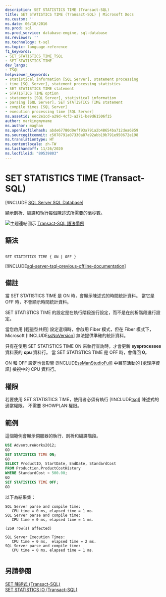 ```yaml
---
description: SET STATISTICS TIME (Transact-SQL)
title: SET STATISTICS TIME (Transact-SQL) | Microsoft Docs
ms.custom: ''
ms.date: 06/10/2016
ms.prod: sql
ms.prod_service: database-engine, sql-database
ms.reviewer: ''
ms.technology: t-sql
ms.topic: language-reference
f1_keywords:
- SET_STATISTICS_TIME_TSQL
- SET STATISTICS TIME
dev_langs:
- TSQL
helpviewer_keywords:
- statistical information [SQL Server], statement processing
- time [SQL Server], statement processing statistics
- SET STATISTICS TIME statement
- STATISTICS TIME option
- statements [SQL Server], statistical information
- parsing [SQL Server], SET STATISTICS TIME statement
- compile times [SQL Server]
- execution processing time [SQL Server]
ms.assetid: eec2e1cd-a29d-4cf3-a271-be9d61506f15
author: markingmyname
ms.author: maghan
ms.openlocfilehash: abde67780d0eff93a791a2b48654ba712dea6859
ms.sourcegitcommit: c5078791a07330a87a92abb19b791e950672e198
ms.translationtype: HT
ms.contentlocale: zh-TW
ms.lasthandoff: 11/26/2020
ms.locfileid: "89539803"
---
```

# <a name="set-statistics-time-transact-sql"></a>SET STATISTICS TIME (Transact-SQL)
[!INCLUDE [SQL Server SQL Database](../../includes/applies-to-version/sql-asdb.md)]

  顯示剖析、編譯和執行每個陳述式所需要的毫秒數。  
  
 ![主題連結圖示](../../database-engine/configure-windows/media/topic-link.gif "主題連結圖示") [Transact-SQL 語法慣例](../../t-sql/language-elements/transact-sql-syntax-conventions-transact-sql.md)  
  
## <a name="syntax"></a>語法  
  
```syntaxsql
  
SET STATISTICS TIME { ON | OFF }  
```  
  
[!INCLUDE[sql-server-tsql-previous-offline-documentation](../../includes/sql-server-tsql-previous-offline-documentation.md)]

## <a name="remarks"></a>備註
 當 SET STATISTICS TIME 是 ON 時，會顯示陳述式的時間統計資料。 當它是 OFF 時，不會顯示時間統計資料。  
  
 SET STATISTICS TIME 的設定是在執行階段進行設定，而不是在剖析階段進行設定。  
  
 當您啟用 [輕量型共用] 設定選項時，會啟用 Fiber 模式，但在 Fiber 模式下，Microsoft [!INCLUDE[ssNoVersion](../../includes/ssnoversion-md.md)] 無法提供準確的統計資料。  
  
 只有在使用 SET STATISTICS TIME ON 來執行查詢時，才會更新 **sysprocesses** 資料表的 **cpu** 資料行。 當 SET STATISTICS TIME 是 OFF 時，會傳回 **0**。  
  
 ON 和 OFF 設定也會影響 [!INCLUDE[ssManStudioFull](../../includes/ssmanstudiofull-md.md)] 中目前活動的 [處理序資訊] 檢視中的 CPU 資料行。  
  
## <a name="permissions"></a>權限  
 若要使用 SET STATISTICS TIME，使用者必須有執行 [!INCLUDE[tsql](../../includes/tsql-md.md)] 陳述式的適當權限。 不需要 SHOWPLAN 權限。  
  
## <a name="examples"></a>範例  
 這個範例會顯示伺服器的執行、剖析和編譯階段。  
  
```sql
USE AdventureWorks2012;  
GO         
SET STATISTICS TIME ON;  
GO  
SELECT ProductID, StartDate, EndDate, StandardCost   
FROM Production.ProductCostHistory  
WHERE StandardCost < 500.00;  
GO  
SET STATISTICS TIME OFF;  
GO  
```  
  
 以下為結果集：  
  
```  
SQL Server parse and compile time:   
   CPU time = 0 ms, elapsed time = 1 ms.  
SQL Server parse and compile time:   
   CPU time = 0 ms, elapsed time = 1 ms.  
  
(269 row(s) affected)  
  
SQL Server Execution Times:  
   CPU time = 0 ms,  elapsed time = 2 ms.  
SQL Server parse and compile time:   
   CPU time = 0 ms, elapsed time = 1 ms.  
  
```  
  
## <a name="see-also"></a>另請參閱  
 [SET 陳述式 &#40;Transact-SQL&#41;](../../t-sql/statements/set-statements-transact-sql.md)   
 [SET STATISTICS IO &#40;Transact-SQL&#41;](../../t-sql/statements/set-statistics-io-transact-sql.md)  
  
  
